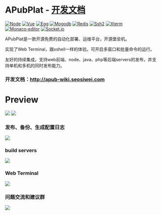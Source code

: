 # APubPlat - [开发文档](http://apub-wiki.seosiwei.com/)
[![Node](https://img.shields.io/badge/node-8.9.0~10.15.1-green.svg?style=plastic)](https://nodejs.org/en/)
[![Vue](https://img.shields.io/badge/vue-2.0+-blue.svg?style=plastic)](https://cn.vuejs.org/)
[![Egg](https://img.shields.io/badge/egg-2.0-green.svg?style=plastic)](https://eggjs.org/)
[![Mogodb](https://img.shields.io/badge/mogodb-4.0+-brightgreen.svg?style=plastic)](https://www.mongodb.com/)
[![Redis](https://img.shields.io/badge/redis-5.0+-green.svg?style=plastic)](https://redis.io/)
[![Ssh2](https://img.shields.io/badge/ssh2-blue.svg?style=plastic)](https://www.npmjs.com/package/ssh2)
[![Xterm](https://img.shields.io/badge/xterm-green.svg?style=plastic)](https://xtermjs.org/)
[![Monaco-editor](https://img.shields.io/badge/monaco-editor-green.svg?style=plastic)](https://microsoft.github.io/monaco-editor/)
[![Socket.io](https://img.shields.io/badge/socket.io-brightgreen.svg?style=plastic)](https://socket.io/)

APubPlat是一款开源免费的自动化部署、运维平台，开源堡垒机。

实现了Web Terminal，跟xshell一样的体验。可开启多窗口和批量命令的运行。

友好的持续集成，支持web前端、node、java、php等后端servers的发布，并支持单机和多机的同时发布能力。

### 开发文档：http://apub-wiki.seosiwei.com

# Preview
![](https://github.com/wangweianger/APubPlat/blob/master/demo/01.png "")
![](https://github.com/wangweianger/APubPlat/blob/master/demo/02.png "")
### 发布、备份、生成配置日志
![](https://github.com/wangweianger/APubPlat/blob/master/demo/03.png "")
### build servers
![](https://github.com/wangweianger/APubPlat/blob/master/demo/04.png "")
### Web Terminal
![](https://github.com/wangweianger/APubPlat/blob/master/demo/05.png "")

### 问题交流和建议群
![](https://github.com/wangweianger/zanePerfor/blob/master/demo/ewm.jpg "")




